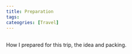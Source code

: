```yaml
---
title: Preparation
tags:
cateogries: [Travel]
---
```

##
How I prepared for this trip, the idea and packing.